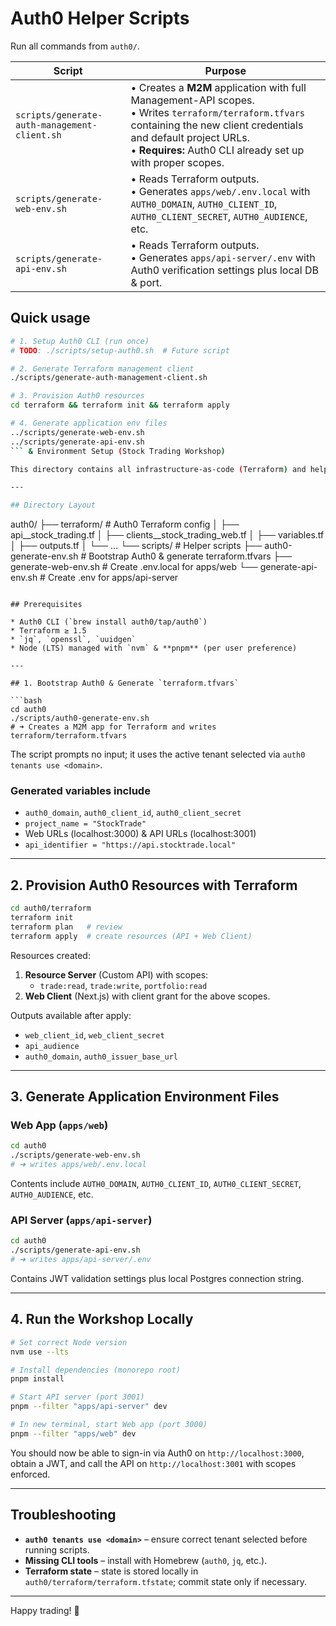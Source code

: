 # Auth0 Helper Scripts

Run all commands from `auth0/`.

| Script | Purpose |
|--------|---------|
| `scripts/generate-auth-management-client.sh` | • Creates a **M2M** application with full Management-API scopes.<br>• Writes `terraform/terraform.tfvars` containing the new client credentials and default project URLs.<br>• **Requires:** Auth0 CLI already set up with proper scopes. |
| `scripts/generate-web-env.sh` | • Reads Terraform outputs.<br>• Generates `apps/web/.env.local` with `AUTH0_DOMAIN`, `AUTH0_CLIENT_ID`, `AUTH0_CLIENT_SECRET`, `AUTH0_AUDIENCE`, etc. |
| `scripts/generate-api-env.sh` | • Reads Terraform outputs.<br>• Generates `apps/api-server/.env` with Auth0 verification settings plus local DB & port. |

## Quick usage

```bash
# 1. Setup Auth0 CLI (run once)
# TODO: ./scripts/setup-auth0.sh  # Future script

# 2. Generate Terraform management client
./scripts/generate-auth-management-client.sh

# 3. Provision Auth0 resources  
cd terraform && terraform init && terraform apply

# 4. Generate application env files
../scripts/generate-web-env.sh
../scripts/generate-api-env.sh
``` & Environment Setup (Stock Trading Workshop)

This directory contains all infrastructure-as-code (Terraform) and helper scripts required to bootstrap **Auth0** for the Stock Trading workshop.

---

## Directory Layout

```
auth0/
├── terraform/               # Auth0 Terraform config
│   ├── api__stock_trading.tf
│   ├── clients__stock_trading_web.tf
│   ├── variables.tf
│   ├── outputs.tf
│   └── …
└── scripts/                 # Helper scripts
    ├── auth0-generate-env.sh        # Bootstrap Auth0 & generate terraform.tfvars
    ├── generate-web-env.sh          # Create .env.local for apps/web
    └── generate-api-env.sh          # Create .env for apps/api-server
```

## Prerequisites

* Auth0 CLI (`brew install auth0/tap/auth0`)
* Terraform ≥ 1.5
* `jq`, `openssl`, `uuidgen`
* Node (LTS) managed with `nvm` & **pnpm** (per user preference)

---

## 1. Bootstrap Auth0 & Generate `terraform.tfvars`

```bash
cd auth0
./scripts/auth0-generate-env.sh
# ➜ Creates a M2M app for Terraform and writes terraform/terraform.tfvars
```
The script prompts no input; it uses the active tenant selected via `auth0 tenants use <domain>`.

### Generated variables include
* `auth0_domain`, `auth0_client_id`, `auth0_client_secret`
* `project_name = "StockTrade"`
* Web URLs (localhost:3000) & API URLs (localhost:3001)
* `api_identifier = "https://api.stocktrade.local"`

---

## 2. Provision Auth0 Resources with Terraform

```bash
cd auth0/terraform
terraform init
terraform plan   # review
terraform apply  # create resources (API + Web Client)
```
Resources created:
1. **Resource Server** (Custom API) with scopes:
   * `trade:read`, `trade:write`, `portfolio:read`
2. **Web Client** (Next.js) with client grant for the above scopes.

Outputs available after apply:
* `web_client_id`, `web_client_secret`
* `api_audience`
* `auth0_domain`, `auth0_issuer_base_url`

---

## 3. Generate Application Environment Files

### Web App (`apps/web`)
```bash
cd auth0
./scripts/generate-web-env.sh
# ➜ writes apps/web/.env.local
```
Contents include `AUTH0_DOMAIN`, `AUTH0_CLIENT_ID`, `AUTH0_CLIENT_SECRET`, `AUTH0_AUDIENCE`, etc.

### API Server (`apps/api-server`)
```bash
cd auth0
./scripts/generate-api-env.sh
# ➜ writes apps/api-server/.env
```
Contains JWT validation settings plus local Postgres connection string.

---

## 4. Run the Workshop Locally

```bash
# Set correct Node version
nvm use --lts

# Install dependencies (monorepo root)
pnpm install

# Start API server (port 3001)
pnpm --filter "apps/api-server" dev

# In new terminal, start Web app (port 3000)
pnpm --filter "apps/web" dev
```

You should now be able to sign-in via Auth0 on `http://localhost:3000`, obtain a JWT, and call the API on `http://localhost:3001` with scopes enforced.

---

## Troubleshooting

* **`auth0 tenants use <domain>`** – ensure correct tenant selected before running scripts.
* **Missing CLI tools** – install with Homebrew (`auth0`, `jq`, etc.).
* **Terraform state** – state is stored locally in `auth0/terraform/terraform.tfstate`; commit state only if necessary.

---

Happy trading! 🚀

